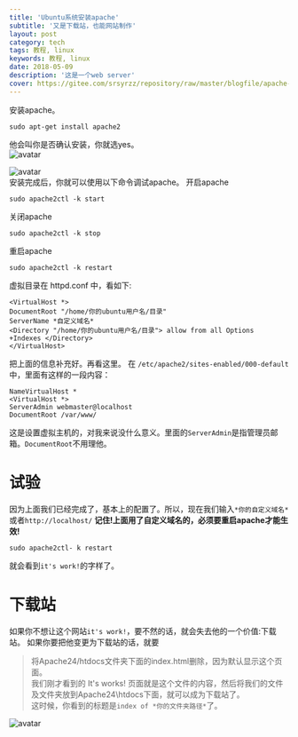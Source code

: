 ```yaml
---
title: 'Ubuntu系统安装apache'
subtitle: '又是下载站，也能网站制作'
layout: post
category: tech
tags: 教程, linux
keywords: 教程, linux
date: 2018-05-09
description: '这是一个web server'
cover: https://gitee.com/srsyrzz/repository/raw/master/blogfile/apache-ubt/cover-apacheonubt.png
---
```


安装apache。
````
sudo apt-get install apache2
````
他会叫你是否确认安装，你就选yes。  
![avatar](https://gitee.com/srsyrzz/repository/blob/master/blogfile/apache-ubt/tnmofapa.jpg)  
  
![avatar](https://gitee.com/srsyrzz/repository/blob/master/blogfile/apache-ubt/needledld.jpg)  
安装完成后，你就可以使用以下命令调试apache。
开启apache
````
sudo apache2ctl -k start
````
关闭apache
````
sudo apache2ctl -k stop
````
重启apache
````
sudo apache2ctl -k restart
````

虚拟目录在 httpd.conf 中，看如下:
````
<VirtualHost *>
DocumentRoot "/home/你的ubuntu用户名/目录"
ServerName *自定义域名*
<Directory "/home/你的ubuntu用户名/目录"> allow from all Options +Indexes </Directory>
</VirtualHost>
````
把上面的信息补充好。再看这里。
在 `/etc/apache2/sites-enabled/000-default`中，里面有这样的一段内容：
````
NameVirtualHost *
<VirtualHost *>
ServerAdmin webmaster@localhost
DocumentRoot /var/www/
````
这是设置虚拟主机的，对我来说没什么意义。里面的```ServerAdmin```是指管理员邮箱。```DocumentRoot```不用理他。

# 试验

因为上面我们已经完成了，基本上的配置了。所以，现在我们输入```*你的自定义域名*```或者```http://localhost/```
**记住!上面用了自定义域名的，必须要重启apache才能生效!**
````
sudo apache2ctl- k restart
````
就会看到```it's work!```的字样了。

# 下载站

如果你不想让这个网站```it's work!```，要不然的话，就会失去他的一个价值:下载站。
如果你要把他变更为下载站的话，就要
> 将Apache24/htdocs文件夹下面的index.html删除，因为默认显示这个页面。  
我们刚才看到的 It's works! 页面就是这个文件的内容，然后将我们的文件及文件夹放到Apache24\htdocs下面，就可以成为下载站了。  
这时候，你看到的标题是```index of *你的文件夹路径*```了。  
  
![avatar](https://gitee.com/srsyrzz/repository/blob/master/blogfile/apache-ubt/dldpageofapache.jpg)
